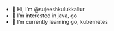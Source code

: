 - 👋 Hi, I’m @sujeeshkulukkallur
- 👀 I’m interested in java, go
- 🌱 I’m currently learning go, kubernetes

<!---
sujeeshkulukkallur/sujeeshkulukkallur is a ✨ special ✨ repository because its `README.md` (this file) appears on your GitHub profile.
You can click the Preview link to take a look at your changes.
--->
